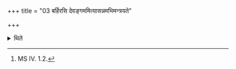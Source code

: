 +++
title = "03 बर्हिरसि देवङ्गममित्यासन्नमभिमन्त्रयते"

+++

<details><summary>थिते</summary>

3. With barhirasi devaṁgamam...[^1] he addresses the (sacrificial grass) kept down.  

[^1]: MS IV. 1.2.
</details>
